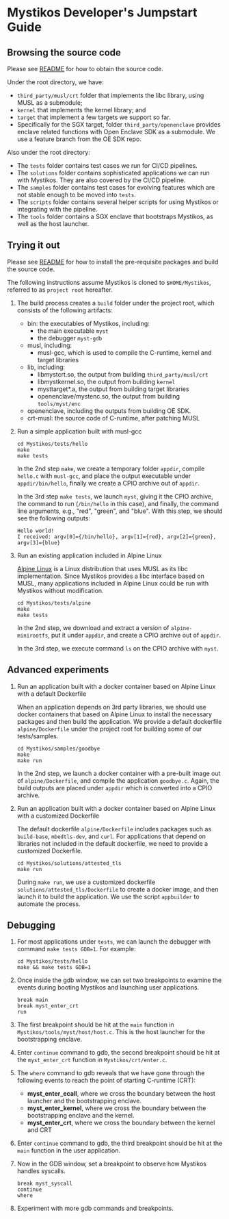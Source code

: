 # Mystikos Developer's Jumpstart Guide

## Browsing the source code

Please see [README](../README.md) for how to obtain the source code.

Under the root directory, we have:
*  `third_party/musl/crt` folder that implements the libc library, using MUSL
as a submodule;
* `kernel` that implements the kernel library;  and
* `target` that implement a few targets we support so far.
* Specifically for the SGX target, folder `third_party/openenclave` provides
enclave related functions with Open Enclave SDK as a submodule. We use a
feature branch from the OE SDK repo.

Also under the root directory:

* The `tests` folder contains test cases we run for CI/CD pipelines.
* The `solutions` folder contains sophisticated applications we can run with
Mystikos. They are also covered by the CI/CD pipeline.
* The `samples` folder contains test cases for evolving features which are
not stable enough to be moved into `tests`.
* The `scripts` folder contains several helper scripts for using Mystikos
or integrating with the pipeline.
* The `tools` folder contains a SGX enclave that bootstraps Mystikos, as
well as the host launcher.


## Trying it out

Please see [README](../README.md) for how to install the pre-requisite packages
and build the source code.

The following instructions assume Mystikos is cloned to `$HOME/Mystikos`,
referred to as `project root` hereafter.

1. The build process creates a `build` folder under the project root, which
consists of the following artifacts:
    * bin: the executables of Mystikos, including:
        * the main executable `myst`
        * the debugger `myst-gdb`
    * musl, including:
        * musl-gcc, which is used to compile the C-runtime, kernel and target
        libraries
    * lib, including:
        * libmystcrt.so, the output from building `third_party/musl/crt`
        * libmystkernel.so, the output from building `kernel`
        * mysttarget*.a, the output from building target libraries
        * openenclave/mystenc.so, the output from building `tools/myst/enc`
    * openenclave, including the outputs from building OE SDK.
    * crt-musl: the source code of C-runtime, after patching MUSL
1. Run a simple application built with musl-gcc
    ```
    cd Mystikos/tests/hello
    make
    make tests
    ```
    In the 2nd step `make`, we create a temporary folder `appdir`, compile
    `hello.c` with `musl-gcc`, and place the output executable under
    `appdir/bin/hello`, finally we create a CPIO archive out of `appdir`.

    In the 3rd step `make tests`, we launch `myst`, giving it the CPIO
    archive, the command to run (`/bin/hello` in this case), and
    finally, the command line arguments, e.g., "red", "green", and "blue".
    With this step, we should see the following outputs:
    ```
    Hello world!
    I received: argv[0]={/bin/hello}, argv[1]={red}, argv[2]={green}, argv[3]={blue}
    ```
1. Run an existing application included in Alpine Linux

    [Alpine Linux](https://alpinelinux.org/) is a Linux distribution that uses
    MUSL as its libc implementation. Since Mystikos provides a libc
    interface based on MUSL, many applications included in Alpine Linux could
    be run with Mystikos without modification.
    ```
    cd Mystikos/tests/alpine
    make
    make tests
    ```
    In the 2nd step, we download and extract a version of `alpine-minirootfs`,
    put it under `appdir`, and create a CPIO archive out of `appdir`.

    In the 3rd step, we execute command `ls` on the CPIO archive with `myst`.

## Advanced experiments

1.  Run an application built with a docker container based on Alpine Linux with
a default Dockerfile

    When an application depends on 3rd party libraries, we should use docker
    containers that based on Alpine Linux to install the necessary packages
    and then build the application. We provide a default dockerfile
    `alpine/Dockerfile` under the project root for building some
    of our tests/samples.
    ```
    cd Mystikos/samples/goodbye
    make
    make run
    ```
    In the 2nd step, we launch a docker container with a pre-built image out
    of `alpine/Dockerfile`, and compile the application `goodbye.c`.
    Again, the build outputs are placed under `appdir` which is converted into
    a CPIO archive.

1. Run an application built with a docker container based on Alpine Linux with a
customized Dockerfile

    The default dockerfile `alpine/Dockerfile` includes packages such
    as `build-base`, `mbedtls-dev`, and `curl`. For applications that depend on
    libraries not included in the default dockerfile, we need to provide a
    customized Dockerfile.
    ```
    cd Mystikos/solutions/attested_tls
    make run
    ```
    During `make run`, we use a customized dockerfile
    `solutions/attested_tls/Dockerfile` to create a docker image, and then
    launch it to build the application. We use the script `appbuilder` to
    automate the process.

## Debugging

1. For most applications under `tests`, we can launch the debugger with
command `make tests GDB=1`. For example:
    ```
    cd Mystikos/tests/hello
    make && make tests GDB=1
    ```

1. Once inside the gdb window, we can set two breakpoints to examine the
events during booting Mystikos and launching user applications.
    ```
    break main
    break myst_enter_crt
    run
    ```

1. The first breakpoint should be hit at the `main` function in
`Mystikos/tools/myst/host/host.c`. This is the host launcher for the
bootstrapping enclave.

1. Enter `continue` command to gdb, the second breakpoint should be hit
at the `myst_enter_crt` function in `Mystikos/crt/enter.c`.

1. The `where` command to gdb reveals that we have gone through the
following events to reach the point of starting C-runtime (CRT):

    * **myst_enter_ecall**, where we cross the boundary between the
    host launcher and the bootstrapping enclave.
    * **myst_enter_kernel**, where we cross the boundary between
    the bootstrapping enclave and the kernel.
    * **myst_enter_crt**, where we cross the boundary between the
    kernel and CRT

1. Enter `continue` command to gdb, the third breakpoint should be hit
at the `main` function in the user application.
1. Now in the GDB window, set a breakpoint to observe how Mystikos
handles syscalls.
    ```
    break myst_syscall
    continue
    where
    ```
1. Experiment with more gdb commands and breakpoints.



